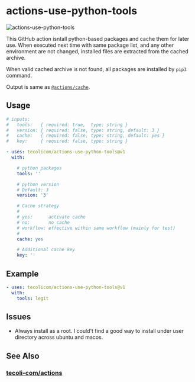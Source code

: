 # actions-use-python-tools

![actions-use-python-tools](https://github.com/tecoli-com/actions-use-python-tools/actions/workflows/test.yml/badge.svg)

This GitHub action isntall python-based packages and cache them for
later use.  When executed next time with same package list, and any
other environment are not changed, installed files are extracted from
the cached archive.

When valid cached archive is not found, all packages are installed by
`pip3` command.

Output is same as [`@actions/cache`](https://github.com/actions/cache).

## Usage

```yaml
# inputs:
#   tools:   { required: true,  type: string }
#   version: { required: false, type: string, default: 3 }
#   cache:   { required: false, type: string, default: yes }
#   key:     { required: false, type: string }

- uses: tecolicom/actions-use-python-tools@v1
  with:

    # python packages
    tools: ''

    # python version
    # Default: 3
    version: '3'

    # Cache strategy
    #
    # yes:      activate cache
    # no:       no cache
    # workflow: effective within same workflow (mainly for test)
    #
    cache: yes

    # Additional cache key
    key: ''
```

## Example

```yaml
- uses: tecolicom/actions-use-python-tools@v1
  with:
    tools: legit
```

## Issues

- Always install as a root.  I could't find a good way to install
  under user directory across ubuntu and macos.

## See Also

### [tecoli-com/actions](https://github.com/tecoli-com/actions)
